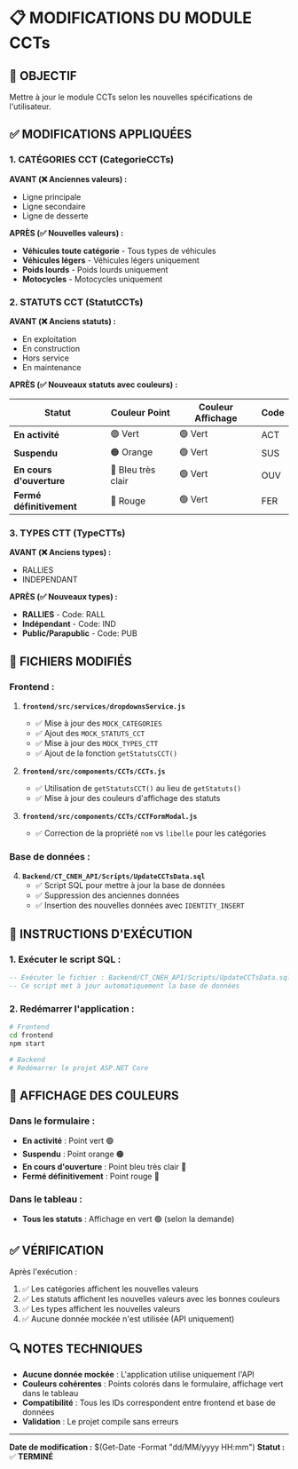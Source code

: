 # 📋 MODIFICATIONS DU MODULE CCTs

## 🎯 **OBJECTIF**
Mettre à jour le module CCTs selon les nouvelles spécifications de l'utilisateur.

## ✅ **MODIFICATIONS APPLIQUÉES**

### **1. CATÉGORIES CCT (CategorieCCTs)**

**AVANT (❌ Anciennes valeurs) :**
- Ligne principale
- Ligne secondaire  
- Ligne de desserte

**APRÈS (✅ Nouvelles valeurs) :**
- **Véhicules toute catégorie** - Tous types de véhicules
- **Véhicules légers** - Véhicules légers uniquement
- **Poids lourds** - Poids lourds uniquement
- **Motocycles** - Motocycles uniquement

### **2. STATUTS CCT (StatutCCTs)**

**AVANT (❌ Anciens statuts) :**
- En exploitation
- En construction
- Hors service
- En maintenance

**APRÈS (✅ Nouveaux statuts avec couleurs) :**

| **Statut** | **Couleur Point** | **Couleur Affichage** | **Code** |
|------------|-------------------|----------------------|----------|
| **En activité** | 🟢 Vert | 🟢 Vert | ACT |
| **Suspendu** | 🟠 Orange | 🟢 Vert | SUS |
| **En cours d'ouverture** | 🔵 Bleu très clair | 🟢 Vert | OUV |
| **Fermé définitivement** | 🔴 Rouge | 🟢 Vert | FER |

### **3. TYPES CTT (TypeCTTs)**

**AVANT (❌ Anciens types) :**
- RALLIES
- INDEPENDANT

**APRÈS (✅ Nouveaux types) :**
- **RALLIES** - Code: RALL
- **Indépendant** - Code: IND  
- **Public/Parapublic** - Code: PUB

## 🔧 **FICHIERS MODIFIÉS**

### **Frontend :**
1. **`frontend/src/services/dropdownsService.js`**
   - ✅ Mise à jour des `MOCK_CATEGORIES`
   - ✅ Ajout des `MOCK_STATUTS_CCT`
   - ✅ Mise à jour des `MOCK_TYPES_CTT`
   - ✅ Ajout de la fonction `getStatutsCCT()`

2. **`frontend/src/components/CCTs/CCTs.js`**
   - ✅ Utilisation de `getStatutsCCT()` au lieu de `getStatuts()`
   - ✅ Mise à jour des couleurs d'affichage des statuts

3. **`frontend/src/components/CCTs/CCTFormModal.js`**
   - ✅ Correction de la propriété `nom` vs `libelle` pour les catégories

### **Base de données :**
4. **`Backend/CT_CNEH_API/Scripts/UpdateCCTsData.sql`**
   - ✅ Script SQL pour mettre à jour la base de données
   - ✅ Suppression des anciennes données
   - ✅ Insertion des nouvelles données avec `IDENTITY_INSERT`

## 🚀 **INSTRUCTIONS D'EXÉCUTION**

### **1. Exécuter le script SQL :**
```sql
-- Exécuter le fichier : Backend/CT_CNEH_API/Scripts/UpdateCCTsData.sql
-- Ce script met à jour automatiquement la base de données
```

### **2. Redémarrer l'application :**
```bash
# Frontend
cd frontend
npm start

# Backend  
# Redémarrer le projet ASP.NET Core
```

## 🎨 **AFFICHAGE DES COULEURS**

### **Dans le formulaire :**
- **En activité** : Point vert 🟢
- **Suspendu** : Point orange 🟠  
- **En cours d'ouverture** : Point bleu très clair 🔵
- **Fermé définitivement** : Point rouge 🔴

### **Dans le tableau :**
- **Tous les statuts** : Affichage en vert 🟢 (selon la demande)

## ✅ **VÉRIFICATION**

Après l'exécution :
1. ✅ Les catégories affichent les nouvelles valeurs
2. ✅ Les statuts affichent les nouvelles valeurs avec les bonnes couleurs
3. ✅ Les types affichent les nouvelles valeurs
4. ✅ Aucune donnée mockée n'est utilisée (API uniquement)

## 🔍 **NOTES TECHNIQUES**

- **Aucune donnée mockée** : L'application utilise uniquement l'API
- **Couleurs cohérentes** : Points colorés dans le formulaire, affichage vert dans le tableau
- **Compatibilité** : Tous les IDs correspondent entre frontend et base de données
- **Validation** : Le projet compile sans erreurs

---
**Date de modification :** $(Get-Date -Format "dd/MM/yyyy HH:mm")
**Statut :** ✅ **TERMINÉ**






